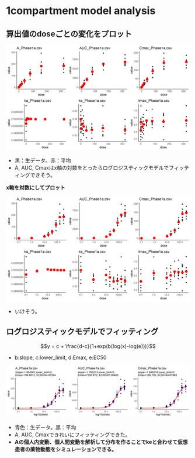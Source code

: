 <script type="text/javascript" async src="https://cdnjs.cloudflare.com/ajax/libs/mathjax/2.7.7/MathJax.js?config=TeX-MML-AM_CHTML">
</script>
<script type="text/x-mathjax-config">
 MathJax.Hub.Config({
 tex2jax: {
 inlineMath: [['$', '$'] ],
 displayMath: [ ['$$','$$'], ["\\[","\\]"] ]
 }
 });
</script>

# 1compartment model analysis

## 算出値のdoseごとの変化をプロット

![](./figures/dose_vs_value.png)

- 黒：生データ。赤：平均
- A, AUC, Cmaxはx軸の対数をとったらログロジスティックモデルでフィッティングできそう。

**x軸を対数にしてプロット**

![](./figures/dose_vs_value_log.png)

- いけそう。

## ログロジスティックモデルでフィッティング

$$y = c + \frac{d-c}{1+exp(b(log(x)-log(e)))}$$

- b:slope, c:lower_limit, d:Emax, e:EC50

![](./figures/dose_vs_value_fitting.png)

- 青色：生データ。黒：平均
- A, AUC, Cmaxできれいにフィッティングできた。
- **Aの個人内変動、個人間変動を解析して分布を作ることでkeと合わせて仮想患者の薬物動態をシミュレーションできる。**